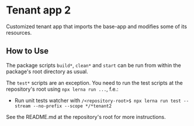 ﻿# Tenant app 2

Customized tenant app that imports the base-app and modifies some of its resources.

## How to Use

The package scripts `build*`, `clean*` and `start` can be run from within the package's root directory as usual.

The `test*` scripts are an exception. You need to run the test scripts at the repository's root using `npx lerna run ...`, f.e.:

- Run unit tests watcher with `/<repository-root>$ npx lerna run test --stream --no-prefix --scope */*tenant2`

See the README.md at the repository's root for more instructions.
